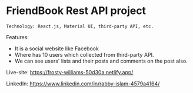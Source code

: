 # FriendBook Rest API project
    
    Technology: React.js, Material UI, third-party API, etc.
    
Features:
*	It is a social website like Facebook 
*	Where has 10 users which collected from third-party API.
*	We can see users' lists and their posts and comments on the post also.

Live-site: https://frosty-williams-50d30a.netlify.app/	

LinkedIn: https://www.linkedin.com/in/rabby-islam-4579a4164/
